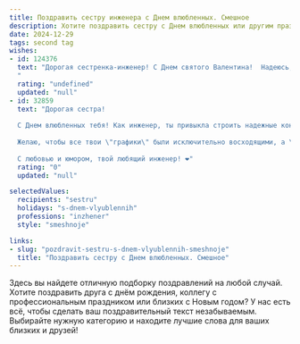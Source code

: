```yaml
---
title: Поздравить сестру инженера с Днем влюбленных. Смешное
description: Хотите поздравить сестру с Днем влюбленных или другим праздником? Наш ИИ создаст незабываемое поздравление, а вы обязательно выделитесь среди других.  
date: 2024-12-29
tags: second tag
wishes:
- id: 124376
  text: "Дорогая сестренка-инженер! С Днем святого Валентина!  Надеюсь, твой коэффициент полезного действия в любви сегодня зашкаливает! Пусть твой сердечный генератор работает на полную мощность, а все неисправности в отношениях будут быстро устранены с помощью твоей инженерной смекалки!  Желаю тебе огненной страсти,  крепких, как стальные балки, чувств и  любви, способной перекрыть все энергетические потребности твоей души!
  "
  rating: "undefined"
  updated: "null"
- id: 32859
  text: "Дорогая сестра!
  
  С Днем влюбленных тебя! Как инженер, ты привыкла строить надежные конструкции, но надеюсь, что и в любви сможешь наладить прочные связи! Пусть твое сердце работает по самым передовым технологиям, а в жизни будет столько романтики, сколько у тебя деталей в чертежах!
  
  Желаю, чтобы все твои \"графики\" были исключительно восходящими, а \"схемы\" в отношениях — всегда четкими и понятными! Любви тебе, которая не подвергается никаким перенагрузкам и всегда держит курс на счастье!
  
  С любовью и юмором, твой любящий инженер! ❤️"
  rating: "0"
  updated: "null"

selectedValues:
  recipients: "sestru"
  holidays: "s-dnem-vlyublennih"
  professions: "inzhener"
  style: "smeshnoje"

links:
- slug: "pozdravit-sestru-s-dnem-vlyublennih-smeshnoje"
  title: "Поздравить сестру с Днем влюбленных. Смешное"
---
```


Здесь вы найдете отличную подборку поздравлений на любой случай. 
Хотите поздравить друга с днём рождения, коллегу с профессиональным праздником или близких с Новым годом? У нас есть всё, чтобы сделать ваш поздравительный текст незабываемым. Выбирайте нужную категорию и находите лучшие слова для ваших близких и друзей!
